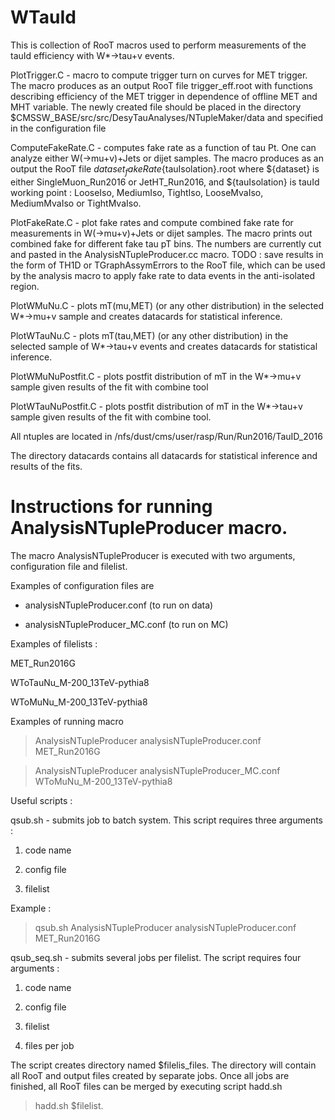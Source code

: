 # WTauId

This is collection of RooT macros used to perform measurements
of the tauId efficiency with W*->tau+v events.

PlotTrigger.C - macro to compute trigger turn on curves for
MET trigger. The macro produces as an output RooT file 
trigger_eff.root with functions describing efficiency of
the MET trigger in dependence of offline MET and 
MHT variable. The newly created file should be placed in the
directory $CMSSW_BASE/src/src/DesyTauAnalyses/NTupleMaker/data
and specified in the configuration file 

ComputeFakeRate.C - computes fake rate as 
a function of tau Pt. One can analyze
either W(->mu+v)+Jets or dijet samples.
The macro produces as an output the RooT file
${dataset}_fakeRate${tauIsolation}.root
where ${dataset} is either SingleMuon_Run2016 or 
JetHT_Run2016, and ${tauIsolation} is tauId
working point : LooseIso, MediumIso, TightIso,
LooseMvaIso, MediumMvaIso or TightMvaIso.

PlotFakeRate.C - plot fake rates and compute
combined fake rate for measurements in
W(->mu+v)+Jets or dijet samples. The macro prints out
combined fake for different fake tau pT bins.
The numbers are currently cut and pasted in
the AnalysisNTupleProducer.cc macro. TODO : save 
results in the form of TH1D or TGraphAssymErrors 
to the RooT file, which can be used by the analysis macro 
to apply fake rate to data events in the anti-isolated region.

PlotWMuNu.C - plots mT(mu,MET) (or any other distribution)
in the selected W*->mu+v sample and creates
datacards for statistical inference.

PlotWTauNu.C - plots mT(tau,MET) (or any other distribution)
in the selected sample of W*->tau+v events and
creates datacards for statistical inference.

PlotWMuNuPostfit.C - plots postfit distribution of mT
in the W*->mu+v sample given results of the fit
with combine tool

PlotWTauNuPostfit.C - plots postfit distribution of mT
in the W*->tau+v sample given results of the fit
with combine tool.

All ntuples are located in
/nfs/dust/cms/user/rasp/Run/Run2016/TauID_2016

The directory datacards contains all datacards for
statistical inference and results of the fits.

# Instructions for running AnalysisNTupleProducer macro.

The macro AnalysisNTupleProducer is executed with two
arguments, configuration file and filelist.

Examples of configuration files are

- analysisNTupleProducer.conf (to run on data) 

- analysisNTupleProducer_MC.conf (to run on MC)


Examples of filelists :

MET_Run2016G

WToTauNu_M-200_13TeV-pythia8

WToMuNu_M-200_13TeV-pythia8


Examples of running macro

> AnalysisNTupleProducer analysisNTupleProducer.conf MET_Run2016G

> AnalysisNTupleProducer analysisNTupleProducer_MC.conf WToMuNu_M-200_13TeV-pythia8

Useful scripts :

qsub.sh - submits job to batch system. This script
requires three arguments :

1) code name

2) config file

3) filelist

Example :

> qsub.sh AnalysisNTupleProducer analysisNTupleProducer.conf MET_Run2016G


qsub_seq.sh - submits several jobs per filelist. The script requires
four arguments :

1) code name

2) config file

3) filelist

4) files per job

The script creates directory named $filelis_files.
The directory will contain all RooT and output files
created by separate jobs. Once all jobs are finished,
all RooT files can be merged by executing script hadd.sh

> hadd.sh $filelist.
 
